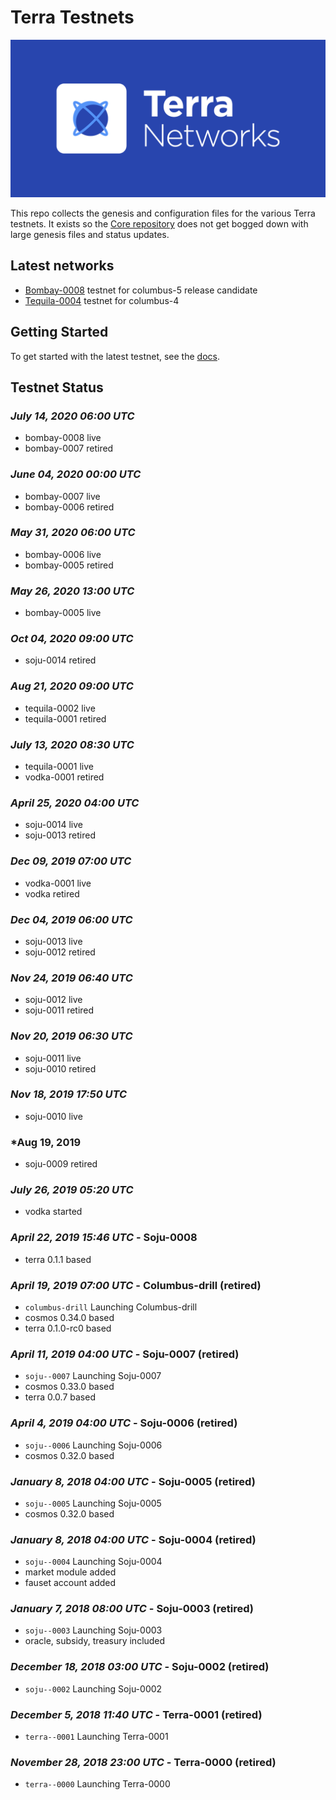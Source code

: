 # Terra Testnets
![banner](./terra-networks.png)

This repo collects the genesis and configuration files for the various Terra testnets. 
It exists so the [Core repository](https://github.com/terra-money/core) does not get bogged down with large genesis files and status updates.

## Latest networks

* [Bombay-0008](./bombay-0008) testnet for columbus-5 release candidate
* [Tequila-0004](./tequila-0004) testnet for columbus-4 

## Getting Started

To get started with the latest testnet, see the
[docs](https://docs.terra.money/node/join-network.html#joining-a-network).

## Testnet Status
### *July 14, 2020 06:00 UTC*
- bombay-0008 live
- bombay-0007 retired

### *June 04, 2020 00:00 UTC*
- bombay-0007 live
- bombay-0006 retired

### *May 31, 2020 06:00 UTC*
- bombay-0006 live
- bombay-0005 retired

### *May 26, 2020 13:00 UTC* 
- bombay-0005 live

### *Oct 04, 2020 09:00 UTC*
- soju-0014 retired

### *Aug 21, 2020 09:00 UTC*
- tequila-0002 live
- tequila-0001 retired

### *July 13, 2020 08:30 UTC*
- tequila-0001 live
- vodka-0001 retired

### *April 25, 2020 04:00 UTC*
- soju-0014 live
- soju-0013 retired

### *Dec 09, 2019 07:00 UTC*
- vodka-0001 live
- vodka      retired

### *Dec 04, 2019 06:00 UTC*
- soju-0013 live
- soju-0012 retired

### *Nov 24, 2019 06:40 UTC*
- soju-0012 live
- soju-0011 retired

### *Nov 20, 2019 06:30 UTC*
- soju-0011 live
- soju-0010 retired

### *Nov 18, 2019 17:50 UTC*
- soju-0010 live

### *Aug 19, 2019
- soju-0009 retired

### *July 26, 2019 05:20 UTC*
- vodka started

### *April 22, 2019 15:46 UTC* - Soju-0008
- terra 0.1.1 based

### *April 19, 2019 07:00 UTC* - Columbus-drill (retired)

- `columbus-drill` Launching Columbus-drill
- cosmos 0.34.0 based
- terra 0.1.0-rc0 based

### *April 11, 2019 04:00 UTC* - Soju-0007 (retired)

- `soju--0007` Launching Soju-0007
- cosmos 0.33.0 based
- terra 0.0.7 based


### *April 4, 2019 04:00 UTC* - Soju-0006 (retired)

- `soju--0006` Launching Soju-0006
- cosmos 0.32.0 based

### *January 8, 2018 04:00 UTC* - Soju-0005 (retired)

- `soju--0005` Launching Soju-0005
- cosmos 0.32.0 based

### *January 8, 2018 04:00 UTC* - Soju-0004 (retired)

- `soju--0004` Launching Soju-0004
- market module added
- fauset account added

### *January 7, 2018 08:00 UTC* - Soju-0003 (retired)

- `soju--0003` Launching Soju-0003
- oracle, subsidy, treasury included

### *December 18, 2018 03:00 UTC* - Soju-0002 (retired)

- `soju--0002` Launching Soju-0002

### *December 5, 2018 11:40 UTC* - Terra-0001 (retired)

- `terra--0001` Launching Terra-0001

### *November 28, 2018 23:00 UTC* - Terra-0000 (retired)

- `terra--0000` Launching Terra-0000

